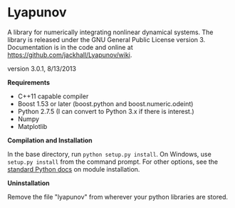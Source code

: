 Lyapunov
========

A library for numerically integrating nonlinear dynamical systems. 
The library is released under the GNU General Public License version 3.
Documentation is in the code and online at https://github.com/jackhall/Lyapunov/wiki.

version 3.0.1, 8/13/2013

**Requirements**

* C++11 capable compiler
* Boost 1.53 or later (boost.python and boost.numeric.odeint)
* Python 2.7.5 (I can convert to Python 3.x if there is interest.)
* Numpy
* Matplotlib


**Compilation and Installation**

In the base directory, run `python setup.py install`. 
On Windows, use `setup.py install` from the command prompt.
For other options, see the [standard Python docs](http://docs.python.org/2/install/index.html#install-index) on module installation.


**Uninstallation**

Remove the file "lyapunov" from wherever your python libraries are stored. 
